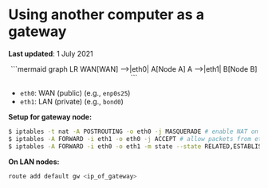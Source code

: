 # Using another computer as a gateway

**Last updated**: 1 July 2021

<center>
```mermaid
graph LR
WAN[WAN] -->|eth0| A[Node A]
A -->|eth1| B[Node B]
```
</center>

- `eth0`: WAN (public) (e.g., `enp0s25`)
- `eth1`: LAN (private) (e.g., `bond0`)

**Setup for gateway node:**

```bash
$ iptables -t nat -A POSTROUTING -o eth0 -j MASQUERADE # enable NAT on eth0
$ iptables -A FORWARD -i eth1 -o eth0 -j ACCEPT # allow packets from eth1 to go out of eth0
$ iptables -A FORWARD -i eth0 -o eth1 -m state --state RELATED,ESTABLISHED -j ACCEPT # sent the packets to eth1
```

**On LAN nodes:**

```bash
route add default gw <ip_of_gateway>
```
